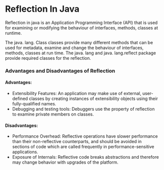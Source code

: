 # Reflection In Java

Reflection in java is an Application Programming Interface (API) that is used for examining or modifying the behaviour of interfaces, methods, classes at runtime.

The java. lang. Class classes provide many different methods that can be used for metadata, examine and change the behaviour of interfaces, methods, classes at run time. The java. lang and java. lang.reflect package provide required classes for the reflection.

### Advantages and Disadvantages of Reflection 

#### Advantages:

* Extensibility Features: An application may make use of external, user-defined classes by creating instances of extensibility objects using their fully-qualified names.
* Debugging and testing tools: Debuggers use the property of reflection to examine private members on classes.
 

#### Disadvantages:

* Performance Overhead: Reflective operations have slower performance than their non-reflective counterparts, and should be avoided in sections of code which are called frequently in performance-sensitive applications.
* Exposure of Internals: Reflective code breaks abstractions and therefore may change behavior with upgrades of the platform.
